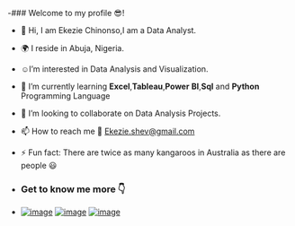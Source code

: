 -### Welcome to my profile 😎!
- 👋 Hi, I am Ekezie Chinonso,I am a Data Analyst.
-  :earth_africa: I reside in Abuja, Nigeria.
- ☺️I’m interested in Data Analysis and Visualization.
- :muscle: I’m currently learning **Excel**,**Tableau**,**Power** **BI**,**Sql** and **Python** Programming Language
- 💞️ I’m looking to collaborate on Data Analysis Projects.
- 📫 How to reach me :e-mail: Ekezie.shev@gmail.com
- ⚡ Fun fact: There are twice as many kangaroos in Australia as there are people :smiley:

- ### Get to know me more 👇
- [![image](https://github.com/Shevnon/Shevnon/assets/161952555/8a431a79-19af-4e05-bff1-d79e2b2b7906)](https://public.tableau.com/app/profile/chinonso.ekezie/vizzes) [![image](https://github.com/Shevnon/Shevnon/assets/161952555/f9ab6537-be1c-4b2f-a521-55f6aa0de051)](https://www.linkedin.com/public-profile/settings) [![image](https://github.com/Shevnon/Shevnon/assets/161952555/846819a4-25ef-42dc-9093-86c30bab77a9)](https://x.com/_Shevnon?t=cisOXZyLl1bhxZoB_Ghokw&s=09)
 

<!---
Shevnon/Shevnon is a ✨ special ✨ repository because its `README.md` (this file) appears on your GitHub profile.
You can click the Preview link to take a look at your changes.
--->
